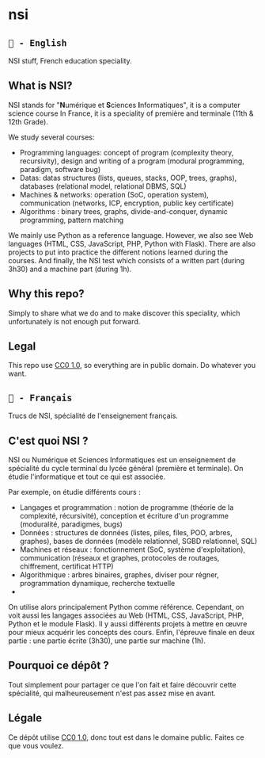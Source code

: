 # nsi

## `🍵 - English`
NSI stuff, French education speciality.

## What is NSI?
NSI stands for "**N**umérique et **S**ciences **I**nformatiques", it is a computer science course
In France, it is a speciality of première and terminale (11th & 12th Grade).

We study several courses:
- Programming languages: concept of program (complexity theory, recursivity), design and writing of a program (modural programming, paradigm, software bug)
- Datas: datas structures (lists, queues, stacks, OOP, trees, graphs), databases (relational model, relational DBMS, SQL)
- Machines & networks: operation (SoC, operation system), communication (networks, ICP, encryption, public key certificate)
- Algorithms : binary trees, graphs, divide-and-conquer, dynamic programming, pattern matching

We mainly use Python as a reference language. However, we also see Web languages (HTML, CSS, JavaScript, PHP, Python with Flask).
There are also projects to put into practice the different notions learned during the courses.
And finally, the NSI test which consists of a written part (during 3h30) and a machine part (during 1h).

## Why this repo?
Simply to share what we do and to make discover this speciality, which unfortunately is not enough put forward.

## Legal
This repo use [CC0 1.0](LICENSE), so everything are in public domain. Do whatever you want.

## `🥖 - Français`
Trucs de NSI, spécialité de l'enseignement français.

## C'est quoi NSI ?
NSI ou Numérique et Sciences Informatiques est un enseignement de spécialité du cycle terminal du lycée général (première et terminale).
On étudie l'informatique et tout ce qui est associée.

Par exemple, on étudie différents cours :
- Langages et programmation : notion de programme (théorie de la complexité, récursivité), conception et écriture d'un programme (moduralité, paradigmes, bugs)
- Données : structures de données (listes, piles, files, POO, arbres, graphes), bases de données (modèle relationnel, SGBD relationnel, SQL)
- Machines et réseaux : fonctionnement (SoC, système d'exploitation), communication (réseaux et graphes, protocoles de routages, chiffrement, certificat HTTP)
- Algorithmique : arbres binaires, graphes, diviser pour régner, programmation dynamique, recherche textuelle
-
On utilise alors principalement Python comme référence. Cependant, on voit aussi les langages associées au Web (HTML, CSS, JavaScript, PHP, Python et le module Flask).
Il y aussi différents projets à mettre en œuvre pour mieux acquérir les concepts des cours.
Enfin, l'épreuve finale en deux partie : une partie écrite (3h30), une partie sur machine (1h).

## Pourquoi ce dépôt ?
Tout simplement pour partager ce que l'on fait et faire découvrir cette spécialité, qui malheureusement n'est pas assez mise en avant.

## Légale
Ce dépôt utilise [CC0 1.0](LICENSE), donc tout est dans le domaine public. Faites ce que vous voulez.
